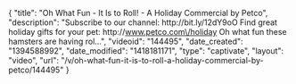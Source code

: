 {
    "title": "Oh What Fun - It Is to Roll! - A Holiday Commercial by Petco",
    "description": "Subscribe to our channel: http:\/\/bit.ly\/12dY9oO Find great holiday gifts for your pet: http:\/\/www.petco.com\/holiday Oh what fun these hamsters are having rol...",
    "videoid": "144495",
    "date_created": "1394588992",
    "date_modified": "1418181171",
    "type": "captivate",
    "layout": "video",
    "url": "\/v\/oh-what-fun-it-is-to-roll-a-holiday-commercial-by-petco\/144495"
}